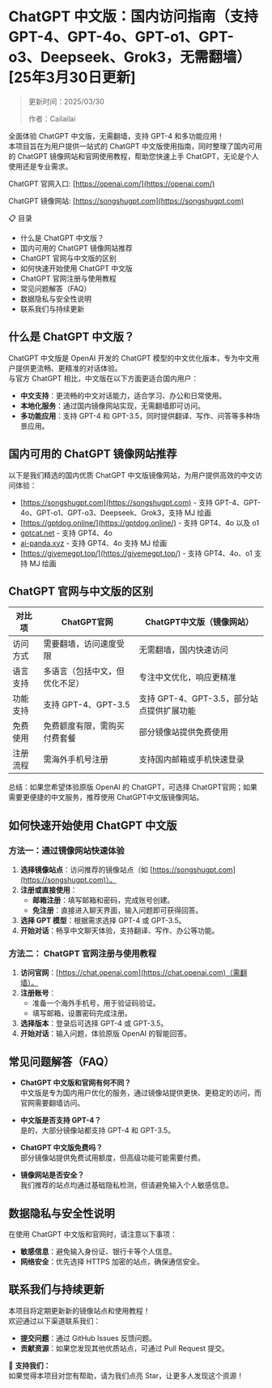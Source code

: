 # ChatGPT 中文版：国内访问指南（支持GPT-4、GPT-4o、GPT-o1、GPT-o3、Deepseek、Grok3，无需翻墙）[25年3月30日更新]

> 更新时间：2025/03/30
>   
> 作者：Cailailai  

全面体验 ChatGPT 中文版，无需翻墙，支持 GPT-4 和多功能应用！  
本项目旨在为用户提供一站式的 ChatGPT 中文版使用指南，同时整理了国内可用的 ChatGPT 镜像网站和官网使用教程，帮助您快速上手 ChatGPT，无论是个人使用还是专业需求。

ChatGPT 官网入口: [https://openai.com/](https://openai.com/)  

ChatGPT 镜像网站: [https://songshugpt.com](https://songshugpt.com)

📋 目录
- 什么是 ChatGPT 中文版？
- 国内可用的 ChatGPT 镜像网站推荐
- ChatGPT 官网与中文版的区别
- 如何快速开始使用 ChatGPT 中文版
- ChatGPT 官网注册与使用教程
- 常见问题解答（FAQ）
- 数据隐私与安全性说明
- 联系我们与持续更新

## 什么是 ChatGPT 中文版？
ChatGPT 中文版是 OpenAI 开发的 ChatGPT 模型的中文优化版本，专为中文用户提供更流畅、更精准的对话体验。  
与官方 ChatGPT 相比，中文版在以下方面更适合国内用户：

- **中文支持**：更流畅的中文对话能力，适合学习、办公和日常使用。
- **本地化服务**：通过国内镜像网站实现，无需翻墙即可访问。
- **多功能应用**：支持 GPT-4 和 GPT-3.5，同时提供翻译、写作、问答等多种场景应用。

## 国内可用的 ChatGPT 镜像网站推荐
以下是我们精选的国内优质 ChatGPT 中文版镜像网站，为用户提供高效的中文访问体验：

- [https://songshugpt.com](https://songshugpt.com) - 支持 GPT-4、GPT-4o、GPT-o1、GPT-o3、Deepseek、Grok3，支持 MJ 绘画
- [https://gptdog.online/](https://gptdog.online/) - 支持 GPT4、4o 以及 o1
- [gptcat.net](gptcat.net/) - 支持 GPT4、4o
- [ai-panda.xyz](https://ai-panda.xyz/) - 支持 GPT4、4o 支持 MJ 绘画
- [https://givemegpt.top/](https://givemegpt.top/) - 支持 GPT4、4o、o1 支持 MJ 绘画

## ChatGPT 官网与中文版的区别
| 对比项         | ChatGPT官网                         | ChatGPT中文版（镜像网站）       |
| -------------- | ---------------------------------- | ------------------------------- |
| 访问方式       | 需要翻墙，访问速度受限              | 无需翻墙，国内快速访问          |
| 语言支持       | 多语言（包括中文，但优化不足）      | 专注中文优化，响应更精准        |
| 功能支持       | 支持 GPT-4、GPT-3.5                | 支持 GPT-4、GPT-3.5，部分站点提供扩展功能 |
| 免费使用       | 免费额度有限，需购买付费套餐        | 部分镜像站提供免费使用           |
| 注册流程       | 需海外手机号注册                   | 支持国内邮箱或手机快速登录      |

总结：如果您希望体验原版 OpenAI 的 ChatGPT，可选择 ChatGPT官网；如果需要更便捷的中文服务，推荐使用 ChatGPT中文版镜像网站。

## 如何快速开始使用 ChatGPT 中文版
### 方法一：通过镜像网站快速体验
1. **选择镜像站点**：访问推荐的镜像站点（如 [https://songshugpt.com](https://songshugpt.com)）。
2. **注册或直接使用**：
   - **邮箱注册**：填写邮箱和密码，完成账号创建。
   - **免注册**：直接进入聊天界面，输入问题即可获得回答。
3. **选择 GPT 模型**：根据需求选择 GPT-4 或 GPT-3.5。
4. **开始对话**：畅享中文聊天体验，支持翻译、写作、办公等功能。

### 方法二： ChatGPT 官网注册与使用教程
1. **访问官网**：[https://chat.openai.com](https://chat.openai.com)（需翻墙）。
2. **注册账号**：
   - 准备一个海外手机号，用于验证码验证。
   - 填写邮箱，设置密码完成注册。
3. **选择版本**：登录后可选择 GPT-4 或 GPT-3.5。
4. **开始对话**：输入问题，体验原版 OpenAI 的智能回答。

## 常见问题解答（FAQ）
- **ChatGPT 中文版和官网有何不同？**  
  中文版是专为国内用户优化的服务，通过镜像站提供更快、更稳定的访问，而官网需要翻墙访问。

- **中文版是否支持 GPT-4？**  
  是的，大部分镜像站都支持 GPT-4 和 GPT-3.5。

- **ChatGPT 中文版免费吗？**  
  部分镜像站提供免费试用额度，但高级功能可能需要付费。

- **镜像网站是否安全？**  
  我们推荐的站点均通过基础隐私检测，但请避免输入个人敏感信息。

## 数据隐私与安全性说明
在使用 ChatGPT 中文版和官网时，请注意以下事项：

- **敏感信息**：避免输入身份证、银行卡等个人信息。
- **网络安全**：优先选择 HTTPS 加密的站点，确保通信安全。

## 联系我们与持续更新
本项目将定期更新新的镜像站点和使用教程！  
欢迎通过以下渠道联系我们：

- **提交问题**：通过 GitHub Issues 反馈问题。
- **贡献资源**：如果您发现其他优质站点，可通过 Pull Request 提交。

🌟 **支持我们：**  
如果觉得本项目对您有帮助，请为我们点亮 Star，让更多人发现这个资源！
